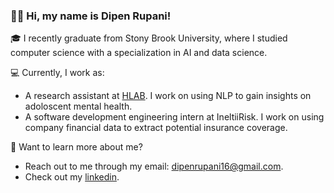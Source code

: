 ### 👋🏽 Hi, my name is Dipen Rupani!

🎓 I recently graduate from Stony Brook University, where I studied computer science with a specialization in AI and data science.

💻 Currently, I work as:
- A research assistant at [HLAB](https://hlab.cs.stonybrook.edu/). I work on using NLP to gain insights on adoloscent mental health. 
- A software development engineering intern at IneltiiRisk. I work on using company financial data to extract potential insurance coverage.

💬 Want to learn more about me?
- Reach out to me through my email: dipenrupani16@gmail.com.
- Check out my [linkedin](https://www.linkedin.com/in/dipenrupani/).


<!--
**dipenR/dipenR** is a ✨ _special_ ✨ repository because its `README.md` (this file) appears on your GitHub profile.

Here are some ideas to get you started:

- 🔭 I’m currently working on ...
- 🌱 I’m currently learning ...
- 👯 I’m looking to collaborate on ...
- 🤔 I’m looking for help with ...
- 💬 Ask me about ...
- 📫 How to reach me: ...
- 😄 Pronouns: ...
- ⚡ Fun fact: ...
-->
